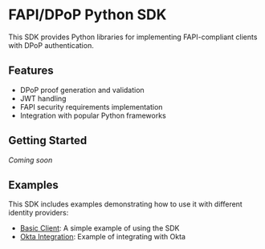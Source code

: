 # FAPI/DPoP Python SDK

This SDK provides Python libraries for implementing FAPI-compliant clients with DPoP authentication.

## Features

- DPoP proof generation and validation
- JWT handling
- FAPI security requirements implementation
- Integration with popular Python frameworks

## Getting Started

*Coming soon*

## Examples

This SDK includes examples demonstrating how to use it with different identity providers:

- [Basic Client](./examples/basic-client/): A simple example of using the SDK
- [Okta Integration](./examples/okta-integration/): Example of integrating with Okta